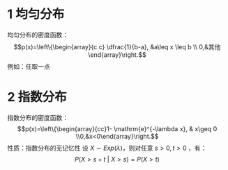 
#  1 均匀分布

均匀分布的密度函数：$$p(x)=\left\{\begin{array}{c c} \dfrac{1}{b-a}, &a\leq x \leq b \\ 0,&其他\end{array}\right.$$
例如：任取一点

# 2 指数分布

指数分布的密度函数：$$p(x)=\left\{\begin{array}{cc}1- \mathrm{e}^{-\lambda x}, & x\geq 0 \\0,&x<0\end{array}\right.$$
性质：指数分布的无记忆性
设 $X \sim Exp(\lambda)$，则对任意 $s>0,t>0$ ，有：$$P(X>s+t~|~X>s)=P(X>t)$$
